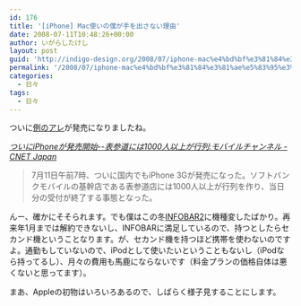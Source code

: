 ```yaml
---
id: 176
title: '[iPhone] Mac使いの僕が手を出さない理由'
date: 2008-07-11T10:48:26+00:00
author: いがらしたけし
layout: post
guid: 'http://indigo-design.org/2008/07/iphone-mac%e4%bd%bf%e3%81%84%e3%81%ae%e5%83%95%e3%81%8c%e6%89%8b%e3%82%92%e5%87%ba%e3%81%95%e3%81%aa%e3%81%84%e7%90%86%e7%94%b1/'
permalink: '/2008/07/iphone-mac%e4%bd%bf%e3%81%84%e3%81%ae%e5%83%95%e3%81%8c%e6%89%8b%e3%82%92%e5%87%ba%e3%81%95%e3%81%aa%e3%81%84%e7%90%86%e7%94%b1/'
categories:
  - 日々
tags:
  - 日々
---
```

<p>ついに<a href="http://www.apple.com/jp/iphone/">例のアレ</a>が発売になりましたね。</p><cite><a href="http://japan.cnet.com/mobile/story/0,3800078151,20377002,00.htm">ついにiPhoneが発売開始--表参道には1000人以上が行列:モバイルチャンネル - CNET Japan</a></cite><blockquote cite="http://japan.cnet.com/mobile/story/0,3800078151,20377002,00.htm">7月11日午前7時、ついに国内でもiPhone 3Gが発売になった。ソフトバンクモバイルの基幹店である表参道店には1000人以上が行列を作り、当日分の受付が終了する事態となった。</blockquote><p>んー、確かにそそられます。でも僕はこの冬<a href="http://www.au.kddi.com/seihin/ichiran/cdma1x_win/infobar2/index.html">INFOBAR2</a>に機種変したばかり。再来年1月までは解約できないし、INFOBARに満足しているので、持つとしたらセカンド機ということなります。が、セカンド機を持つほど携帯を使わないのですよ。通勤もしていないので、iPodとして使いたいということもないし（iPodなら持ってるし）、月々の費用も馬鹿にならないです（料金プランの価格自体は悪くないと思ってます）。</p><p>まあ、Appleの初物はいろいろあるので、しばらく様子見することにします。</p>